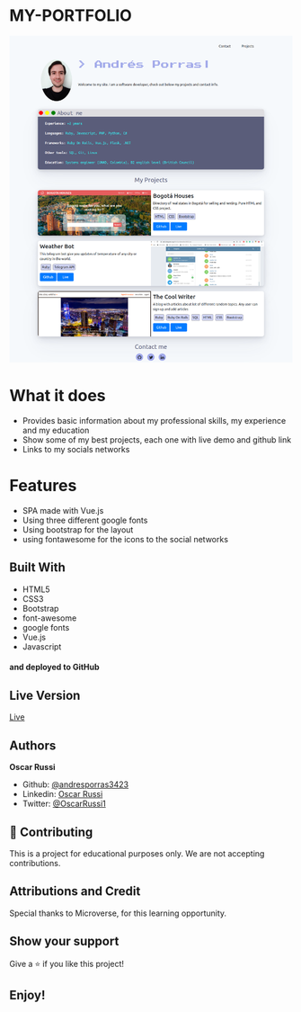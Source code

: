 # MY-PORTFOLIO

![screenshot](./src/assets/screenshot.png)

# What it does

- Provides basic information about my professional skills, my experience and my education
- Show some of my best projects, each one with live demo and github link
- Links to my socials networks


# Features

- SPA made with Vue.js
- Using three different google fonts
- Using bootstrap for the layout
- using fontawesome for the icons to the social networks

## Built With

- HTML5
- CSS3
- Bootstrap
- font-awesome
- google fonts
- Vue.js
- Javascript

#### and deployed to GitHub

## Live Version

[Live](https://andresporres.000webhostapp.com/my-portfolio/index.html)

## Authors

**Oscar Russi**
- Github: [@andresporras3423](https://github.com/andresporras3423/)
- Linkedin: [Oscar Russi](https://www.linkedin.com/in/oscar-andres-russi-porras/)
- Twitter: [@OscarRussi1](https://twitter.com/OscarRussi1)

## 🤝 Contributing

This is a project for educational purposes only. We are not accepting contributions.

## Attributions and Credit

Special thanks to Microverse, for this learning opportunity. 

## Show your support

Give a ⭐️ if you like this project!

## Enjoy!
